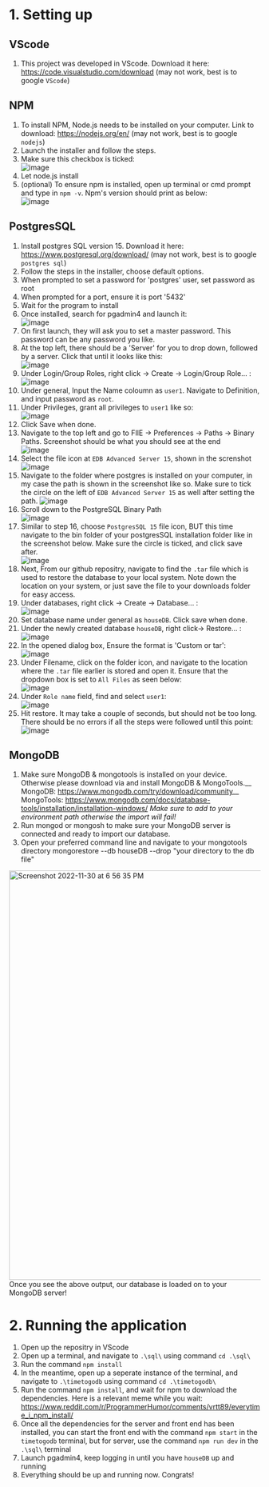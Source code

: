 # 1. Setting up  

## VScode  

1. This project was developed in VScode. Download it here: https://code.visualstudio.com/download (may not work, best is to google ``VScode``)

## NPM  

1. To install NPM, Node.js needs to be installed on your computer. Link to download: https://nodejs.org/en/ (may not work, best is to google ``nodejs``)
2. Launch the installer and follow the steps.
3. Make sure this checkbox is ticked:  
![image](https://user-images.githubusercontent.com/97430708/203239356-d12b29e8-1187-429d-b741-77d8e46fe429.png)
4. Let node.js install
5. (optional) To ensure npm is installed, open up terminal or cmd prompt and type in ``npm -v``. Npm's version should print as below:  
![image](https://user-images.githubusercontent.com/97430708/203239958-1fbaa39f-f2e7-4fc6-bab4-8c9546c1f518.png)

## PostgresSQL  

1. Install postgres SQL version 15. Download it here: https://www.postgresql.org/download/ (may not work, best is to google ``postgres sql``)
2. Follow the steps in the installer, choose default options.
3. When prompted to set a password for 'postgres' user, set password as root
4. When prompted for a port, ensure it is port '5432'
5. Wait for the program to install
6. Once installed, search for pgadmin4 and launch it:  
![image](https://user-images.githubusercontent.com/97430708/203241473-b6bf5d1d-e7ef-44f4-a02e-535485b5bf7f.png)
7. On first launch, they will ask you to set a master password. This password can be any password you like.
8. At the top left, there should be a 'Server' for you to drop down, followed by a server. Click that until it looks like this:  
![image](https://user-images.githubusercontent.com/97430708/203242110-d012dc17-52a4-4640-99f8-6750942dd9ad.png)
9. Under Login/Group Roles, right click -> Create -> Login/Group Role... :
![image](https://user-images.githubusercontent.com/97430708/203242343-1643d678-b13d-4f6e-8f8b-855270b77d8c.png)
10. Under general, Input the Name coloumn as ``user1``. Navigate to Definition, and input password as ``root``.
11. Under Privileges, grant all privileges to ``user1`` like so:  
![image](https://user-images.githubusercontent.com/97430708/203244947-b72a643f-011c-45a8-8014-f637b7e56f45.png)
13. Click Save when done.
14. Navigate to the top left and go to FIlE -> Preferences -> Paths -> Binary Paths. Screenshot should be what you should see at the end  
![image](https://user-images.githubusercontent.com/97430708/204490289-e691b365-a9f6-43a8-a9de-eb8d72eedcdf.png)
15. Select the file icon at ``EDB Advanced Server 15``, shown in the screnshot  
![image](https://user-images.githubusercontent.com/97430708/204490642-20a144dd-274f-468b-a947-f71fcaeb030e.png)
16. Navigate to the folder where postgres is installed on your computer, in my case the path is shown in the screenshot like so. Make sure to tick the circle on the left of ``EDB Advanced Server 15`` as well after setting the path.
![image](https://user-images.githubusercontent.com/97430708/204491101-b45d6b8b-dc31-4ef6-9c07-aec502858fce.png)
17. Scroll down to the PostgreSQL Binary Path  
![image](https://user-images.githubusercontent.com/97430708/204492031-486cbbc9-0877-4d4e-a095-acc4e3df250c.png)
18. Similar to step 16, choose ``PostgresSQL 15`` file icon, BUT this time navigate to the bin folder of your postgresSQL installation folder like in the screenshot below. Make sure the circle is ticked, and click save after.  
![image](https://user-images.githubusercontent.com/97430708/204492579-0d1bbffa-5fe6-4dfd-9072-b13d566340bb.png)
14. Next, From our github repositry, navigate to find the ``.tar`` file which is used to restore the database to your local system. Note down the location on your system, or just save the file to your downloads folder for easy access.
15. Under databases, right click -> Create -> Database... :  
![image](https://user-images.githubusercontent.com/97430708/203243404-7cc60744-4e11-435c-ab3a-164df1c34005.png)
15. Set database name under general as ``houseDB``. Click save when done.
16. Under the newly created database ``houseDB``, right click-> Restore... :  
![image](https://user-images.githubusercontent.com/97430708/203243688-604114c9-d41a-43e1-b6de-c6a49aba1ec1.png)
17. In the opened dialog box, Ensure the format is 'Custom or tar':  
![image](https://user-images.githubusercontent.com/97430708/203243874-eae9a582-92a7-416e-8b88-0dcb33f8991b.png)
18. Under Filename, click on the folder icon, and navigate to the location where the ``.tar`` file earlier is stored and open it. Ensure that the dropdown box is set to ``All Files`` as seen below:  
![image](https://user-images.githubusercontent.com/97430708/203244208-5f93a885-e515-485c-a790-9a6fd3f498fa.png)
19. Under ``Role name`` field, find and select ``user1``:  
![image](https://user-images.githubusercontent.com/97430708/203244489-b6e42265-337a-4eb9-86a2-187fb7825c1c.png)
20. Hit restore. It may take a couple of seconds, but should not be too long. There should be no errors if all the steps were followed until this point:  
![image](https://user-images.githubusercontent.com/97430708/203245183-3311fe0f-fa2a-444a-b4d1-82731ebe17cf.png)

## MongoDB

1. Make sure MongoDB & mongotools is installed on your device. Otherwise please download via  and install MongoDB & MongoTools.__
MongoDB: https://www.mongodb.com/try/download/community__
MongoTools: https://www.mongodb.com/docs/database-tools/installation/installation-windows/ *Make sure to add to your environment path otherwise the import will fail!*
2. Run mongod or mongosh to make sure your MongoDB server is connected and ready to import our database.
3. Open your preferred command line and navigate to your mongotools directory
mongorestore --db houseDB --drop "your directory to the db file"
<img width="819" alt="Screenshot 2022-11-30 at 6 56 35 PM" src="https://user-images.githubusercontent.com/36472333/204778415-7f822563-5ad4-46c8-a37b-909298116324.png">
Once you see the above output, our database is loaded on to your MongoDB server!



# 2. Running the application  

1. Open up the repositry in VScode
2. Open up a terminal, and navigate to ``.\sql\`` using command ``cd .\sql\``
3. Run the command ``npm install``
4. In the meantime, open up a seperate instance of the terminal, and navigate to ``.\timetogodb`` using command ``cd .\timetogodb\``
5. Run the command ``npm install``, and wait for npm to download the dependencies. Here is a relevant meme while you wait: https://www.reddit.com/r/ProgrammerHumor/comments/vrtt89/everytime_i_npm_install/
6. Once all the dependencies for the server and front end has been installed, you can start the front end with the command ``npm start`` in the ``timetogodb`` terminal, but for server, use the command ``npm run dev`` in the ``.\sql\`` terminal
7. Launch pgadmin4, keep logging in until you have ``houseDB`` up and running
8. Everything should be up and running now. Congrats!
